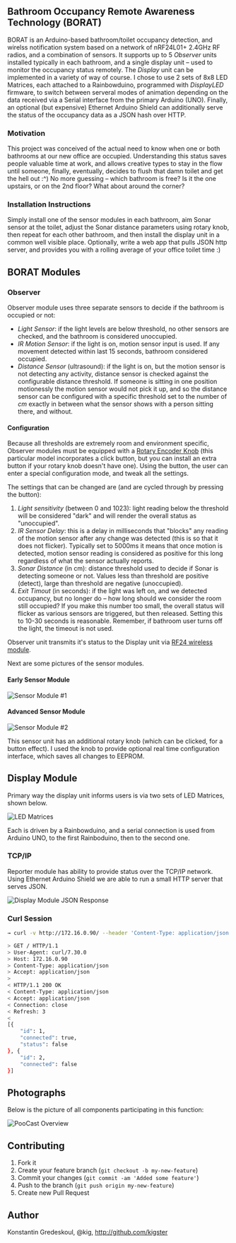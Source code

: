 ## Bathroom Occupancy Remote Awareness Technology (BORAT)

BORAT is an Arduino-based bathroom/toilet occupancy detection, and wirelss notification system based on a network of nRF24L01+ 2.4GHz RF radios, and a combination of sensors. It supports up to 5 _Observer_ units installed typically in each bathroom, and a single display unit – used to monitor the occupancy status remotely.  The _Display_ unit can be implemented in a variety of way of course. I chose to use 2 sets of 8x8 LED Matrices, each attached to a Rainbowduino, programmed with _DisplayLED_ firmware, to switch between serveral modes of animation depending on the data received via a Serial interface from the primary Arduino (UNO). Finally, an optional (but expensive) Ethernet Arduino Shield can additionally serve the status of the occupancy data as a JSON hash over HTTP.

### Motivation

This project was conceived of the actual need to know when one or both bathrooms at our new office are occupied. Understanding this status saves people valuable time at work, and allows creative types to stay in the flow until someone, finally, eventually, decides to flush that damn toilet and get the hell out :^)  No more guessing – which bathroom is free? Is it the one upstairs, or on the 2nd floor?  What about around the corner?

### Installation Instructions 

Simply install one of the sensor modules in each bathroom, aim Sonar sensor at the toilet, adjust the Sonar distance parameters using rotary knob, then repeat for each other bathroom, and then install the display unit in a common well visible place.  Optionally, write a web app that pulls JSON http server, and provides you with a rolling average of your office toilet time :)

## BORAT Modules

### Observer

Observer module uses three separate sensors to decide if the bathroom is occupied or not:

 * _Light Sensor_: if the light levels are below threshold, no other sensors are checked, and the bathroom is considered unoccupied.  
 * _IR Motion Sensor_: if the light is on, motion sensor input is used.  If any movement detected within last 15 seconds, bathroom considered occupied.
 * _Distance Sensor_ (ultrasound): if the light is on, but the motion sensor is not detecting any activity, distance sensor is checked against the configurable distance threshold. If someone is sitting in one position motionessly the motion sensor would not pick it up, and so the distance sensor can be configured with a specific threshold set to the number of _cm_ exactly in between what the sensor shows with a person sitting there, and without.

#### Configuration

Because all thresholds are extremely room and environment specific, Observer modules must be equipped with a [Rotary Encoder Knob](http://www.adafruit.com/products/377) (this particular model incorporates a click button, but you can install an extra button if your rotary knob doesn't have one). Using the button, the user can enter a special configuration mode, and tweak all the settings. 

The settings that can be changed are (and are cycled through by pressing the button):

1. _Light sensitivity_ (between 0 and 1023): light reading below the threshold will be considered "dark" and will render the overall status as "unoccupied".
2. _IR Sensor Delay_: this is a delay in milliseconds that "blocks" any reading of the motion sensor after any change was detected (this is so that it does not flicker). Typically set to 5000ms it means that once motion is detected, motion sensor reading is considered as positive for this long regardless of what the sensor actually reports.
3. _Sonar Distance_ (in cm): distance threshold used to decide if Sonar is detecting someone or not.  Values less than threshold are positive (detect), large than threshold are negative (unoccupied).
4. _Exit Timout_ (in seconds): if the light was left on, and we detected occupancy, but no longer do – how long should we consider the room still occupied?  If you make this number too small, the overall status will flicker as various sensors are triggered, but then released. Setting this to 10-30 seconds is reasonable.  Remember, if bathroom user turns off the light, the timeout is not used.


Observer unit transmits it's status to the Display unit via [RF24 wireless module](http://maniacbug.wordpress.com/2011/11/02/getting-started-rf24/).

Next are some pictures of the sensor modules.

#### Early Sensor Module

![Sensor Module #1](images/PooCast-EarlySensor.jpg)

#### Advanced Sensor Module

![Sensor Module #2](images/PooCast-NewerSensor.jpg)

This sensor unit has an additional rotary knob (which can be clicked, for a button effect).  I used the knob to provide optional real time configuration interface, which saves all changes to EEPROM.

## Display Module

Primary way the display unit informs users is via two sets of LED Matrices, shown below.

![LED Matrices](images/PooCast-Display-Unit.jpg)

Each is driven by a Rainbowduino, and a serial connection is used from Arduino UNO, to the first Rainboduino, then to the second one.

### TCP/IP

Reporter module has ability to provide status over the TCP/IP network. Using Ethernet Arduino Shield
we are able to run a small HTTP server that serves JSON.

![Display Module JSON Response](images/PooCast-JSON.jpg)

### Curl Session

```bash
→ curl -v http://172.16.0.90/ --header 'Content-Type: application/json' --header 'Accept: application/json'

> GET / HTTP/1.1
> User-Agent: curl/7.30.0
> Host: 172.16.0.90
> Content-Type: application/json
> Accept: application/json
>
< HTTP/1.1 200 OK
< Content-Type: application/json
< Accept: application/json
< Connection: close
< Refresh: 3
<
[{
	"id": 1,
	"connected": true,
	"status": false
}, {
	"id": 2,
	"connected": false
}]
```

## Photographs

Below is the picture of all components participating in this function:

![PooCast Overview](images/PooCast-Overview.jpg)




## Contributing

1. Fork it
2. Create your feature branch (`git checkout -b my-new-feature`)
3. Commit your changes (`git commit -am 'Added some feature'`)
4. Push to the branch (`git push origin my-new-feature`)
5. Create new Pull Request

## Author

Konstantin Gredeskoul, @kig, http://github.com/kigster
